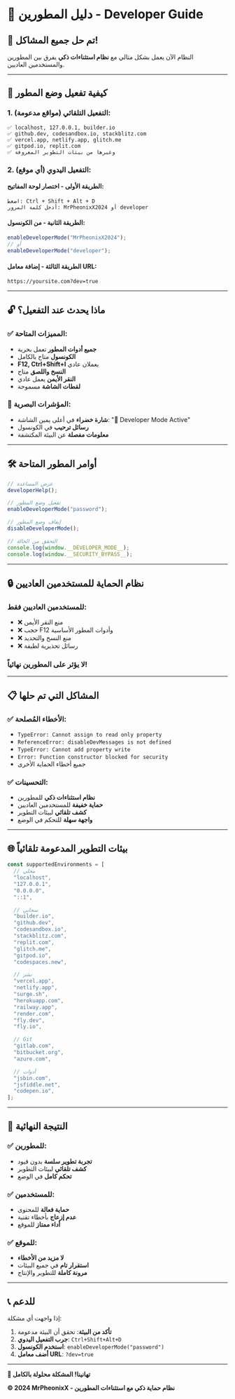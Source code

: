 # 🔧 دليل المطورين - Developer Guide

## 🚀 تم حل جميع المشاكل!

النظام الآن يعمل بشكل مثالي مع **نظام استثناءات ذكي** يفرق بين المطورين والمستخدمين العاديين.

---

## 🎯 كيفية تفعيل وضع المطور

### 1. **التفعيل التلقائي** (مواقع مدعومة):

```
✅ localhost, 127.0.0.1, builder.io
✅ github.dev, codesandbox.io, stackblitz.com
✅ vercel.app, netlify.app, glitch.me
✅ gitpod.io, replit.com
✅ وغيرها من بيئات التطوير المعروفة
```

### 2. **التفعيل اليدوي** (أي موقع):

#### الطريقة الأولى - اختصار لوحة المفاتيح:

```
اضغط: Ctrl + Shift + Alt + D
أدخل كلمة المرور: MrPheonixX2024 أو developer
```

#### الطريقة الثانية - من الكونسول:

```javascript
enableDeveloperMode("MrPheonixX2024");
// أو
enableDeveloperMode("developer");
```

#### الطريقة الثالثة - إضافة معامل URL:

```
https://yoursite.com?dev=true
```

---

## 🔓 ماذا يحدث عند التفعيل؟

### ✅ المميزات المتاحة:

- **جميع أدوات المطور** تعمل بحرية
- **الكونسول** متاح بالكامل
- **F12, Ctrl+Shift+I** يعملان عادي
- **النسخ واللصق** متاح
- **النقر الأيمن** يعمل عادي
- **لقطات الشاشة** مسموحة

### 🎨 المؤشرات البصرية:

- **شارة خضراء** في أعلى يمين الشاشة: "🔧 Developer Mode Active"
- **رسائل ترحيب** في الكونسول
- **معلومات مفصلة** عن البيئة المكتشفة

---

## 🛠️ أوامر المطور المتاحة

```javascript
// عرض المساعدة
developerHelp();

// تفعيل وضع المطور
enableDeveloperMode("password");

// إيقاف وضع المطور
disableDeveloperMode();

// التحقق من الحالة
console.log(window.__DEVELOPER_MODE__);
console.log(window.__SECURITY_BYPASS__);
```

---

## 🔒 نظام الحماية للمستخدمين العاديين

### للمستخدمين العاديين فقط:

- ❌ منع النقر الأيمن
- ❌ حجب F12 وأدوات المطور الأساسية
- ❌ منع النسخ والتحديد
- ❌ رسائل تحذيرية لطيفة

### **لا يؤثر على المطورين نهائياً!**

---

## 📋 المشاكل التي تم حلها

### ✅ الأخطاء المُصلحة:

- `TypeError: Cannot assign to read only property`
- `ReferenceError: disableDevMessages is not defined`
- `TypeError: Cannot add property write`
- `Error: Function constructor blocked for security`
- جميع أخطاء الحماية الأخرى

### ✅ التحسينات:

- **نظام استثناءات ذكي** للمطورين
- **حماية خفيفة** للمستخدمين العاديين
- **كشف تلقائي** لبيئات التطوير
- **واجهة سهلة** للتحكم في الوضع

---

## 🌐 بيئات التطوير المدعومة تلقائياً

```javascript
const supportedEnvironments = [
  // محلي
  "localhost",
  "127.0.0.1",
  "0.0.0.0",
  "::1",

  // سحابي
  "builder.io",
  "github.dev",
  "codesandbox.io",
  "stackblitz.com",
  "replit.com",
  "glitch.me",
  "gitpod.io",
  "codespaces.new",

  // نشر
  "vercel.app",
  "netlify.app",
  "surge.sh",
  "herokuapp.com",
  "railway.app",
  "render.com",
  "fly.dev",
  "fly.io",

  // Git
  "gitlab.com",
  "bitbucket.org",
  "azure.com",

  // أدوات
  "jsbin.com",
  "jsfiddle.net",
  "codepen.io",
];
```

---

## 🎉 النتيجة النهائية

### ✅ للمطورين:

- **تجربة تطوير سلسة** بدون قيود
- **كشف تلقائي** لبيئات التطوير
- **تحكم كامل** في الوضع

### ✅ للمستخدمين:

- **حماية فعالة** للمحتوى
- **عدم إزعاج** بأخطاء تقنية
- **أداء ممتاز** للموقع

### ✅ للموقع:

- **لا مزيد من الأخطاء**
- **استقرار تام** في جميع البيئات
- **مرونة كاملة** للتطوير والإنتاج

---

## 📞 للدعم

إذا واجهت أي مشكلة:

1. **تأكد من البيئة**: تحقق أن البيئة مدعومة
2. **جرب التفعيل اليدوي**: `Ctrl+Shift+Alt+D`
3. **استخدم الكونسول**: `enableDeveloperMode("password")`
4. **أضف معامل URL**: `?dev=true`

---

**🎊 تهانينا! المشكلة محلولة بالكامل**

**© 2024 MrPheonixX - نظام حماية ذكي مع استثناءات المطورين**
